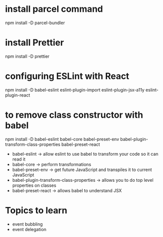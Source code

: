 #   install parcel command
npm install -D parcel-bundler

#   install Prettier
npm install -D prettier

#   configuring ESLint with React
npm install -D babel-eslint eslint-plugin-import eslint-plugin-jsx-a11y eslint-plugin-react

# to remove class constructor with babel
npm install -D babel-eslint babel-core babel-preset-env babel-plugin-transform-class-properties babel-preset-react 
-   babel-eslint                                -> allow eslint to use babel to transform your code so it can read it
-   babel-core                                  -> perform transformations
-   babel-preset-env                            -> get future JavaScript and transpiles it to current JavaScript
-   babel-plugin-transform-class-properties     -> allows you to do top level properties on classes
-   babel-preset-react                          -> allows babel to understand JSX
  
# Topics to learn
-   event bubbling
-   event delegation